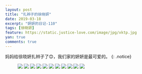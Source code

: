 ```yaml
---
layout: post
title: "扎辫子的徐晓妍"
date: 2019-03-18
excerpt: "妍妍的日记-110"
tags: [徐晓妍]
feature: https://static.justice-love.com/image/jpg/xktp.jpg
yan: true
comments: true
---
```

妈妈给徐晓妍扎辫子了😊，我们家的妍妍是最可爱的。
{: .notice}
<figure>
    <img src="{{ site.staticUrl }}/yanyan/image/zxbzi1.jpg" />
    <img src="{{ site.staticUrl }}/yanyan/image/zxbzi2.jpg" />
    <img src="{{ site.staticUrl }}/yanyan/image/zxbzi3.jpg" />
    <img src="{{ site.staticUrl }}/yanyan/image/zxbzi4.jpg" />
    <img src="{{ site.staticUrl }}/yanyan/image/zxbzi5.jpg" />
    <img src="{{ site.staticUrl }}/yanyan/image/zxbzi6.jpg" />
    <img src="{{ site.staticUrl }}/yanyan/image/zxbzi7.jpg" />
    <img src="{{ site.staticUrl }}/yanyan/image/zxbzi8.jpg" />
    <img src="{{ site.staticUrl }}/yanyan/image/zxbzi9.jpg" />
    <img src="{{ site.staticUrl }}/yanyan/image/zxbzi10.jpg" />
    <img src="{{ site.staticUrl }}/yanyan/image/zxbzi11.jpg" />
</figure>
